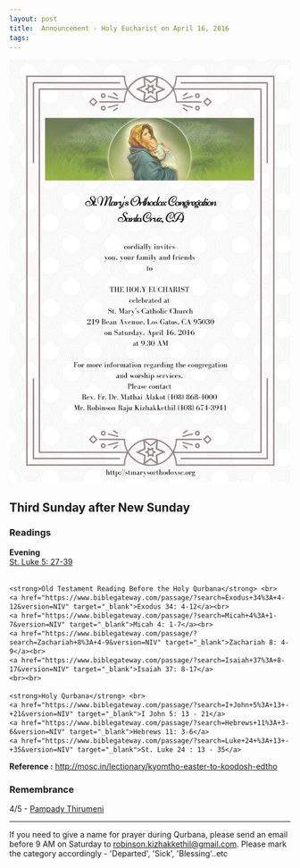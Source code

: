 ```yaml
---
layout: post
title:  Announcement - Holy Eucharist on April 16, 2016
tags:
---
```


<p><img src="assets/images/2016-04-16.png" alt="Holy Eucharist" /></p>

## Third Sunday after New Sunday 


### **Readings**

<div class="well text-left" >
	<strong>Evening</strong> <br>
	<a href="https://www.biblegateway.com/passage/?search=Luke+5%3A+27-39+&version=NIV" target="_blank">St. Luke 5: 27-39</a>
	<br> <br>

	<strong>Old Testament Reading Before the Holy Qurbana</strong> <br>
	<a href="https://www.biblegateway.com/passage/?search=Exodus+34%3A+4-12&version=NIV" target="_blank">Exodus 34: 4-12</a><br> 
	<a href="https://www.biblegateway.com/passage/?search=Micah+4%3A+1-7&version=NIV" target="_blank">Micah 4: 1-7</a><br>
	<a href="https://www.biblegateway.com/passage/?search=Zachariah+8%3A+4-9&version=NIV" target="_blank">Zachariah 8: 4-9</a><br>
	<a href="https://www.biblegateway.com/passage/?search=Isaiah+37%3A+8-17&version=NIV" target="_blank">Isaiah 37: 8-17</a>
	<br><br>

	<strong>Holy Qurbana</strong> <br>
	<a href="https://www.biblegateway.com/passage/?search=I+John+5%3A+13+-+21&version=NIV" target="_blank">I John 5: 13 - 21</a>
	<a href="https://www.biblegateway.com/passage/?search=Hebrews+11%3A+3-6&version=NIV" target="_blank">Hebrews 11: 3-6</a>
	<a href="https://www.biblegateway.com/passage/?search=Luke+24+%3A+13+-+35&version=NIV" target="_blank">St. Luke 24 : 13 - 35</a>

</div>

<div class="text-left">
<b>Reference :</b> <a href="http://mosc.in/lectionary/kyomtho-easter-to-koodosh-edtho" target="_blank">http://mosc.in/lectionary/kyomtho-easter-to-koodosh-edtho</a>
</div>

### **Remembrance**

<div class="well text-left" >
	4/5 - <a href="http://www.lightoflife.com/LOL_Arch_Pampady_Kuriakose_Mar_Gregorios.htm" target="_blank">Pampady Thirumeni</a>
</div>

<hr>
<p class="text-left" > If you need to give a name for prayer during Qurbana, please send an email before 9 AM on Saturday to <a href="mailto:robinson.kizhakkethil@gmail.com?Subject=Name%20For%20Qurbana">robinson.kizhakkethil@gmail.com</a>. Please mark the category accordingly - 'Departed', 'Sick', 'Blessing'..etc	 </p>




